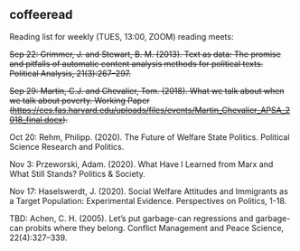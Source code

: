 ## coffeeread

Reading list for weekly (TUES, 13:00, ZOOM) reading meets:

~~Sep 22: Grimmer, J. and Stewart, B. M. (2013). Text as data: The promise and pitfalls of automatic content analysis methods for political texts. Political Analysis, 21(3):267–297.~~

~~Sep 29: Martin, C.J. and Chevalier, Tom. (2018). What we talk about when we talk about poverty. Working Paper (https://ces.fas.harvard.edu/uploads/files/events/Martin_Chevalier_APSA_2018_final.docx).~~

Oct 20: Rehm, Philipp. (2020). The Future of Welfare State Politics. Political Science Research and Politics.

Nov 3: Przeworski, Adam. (2020). What Have I Learned from Marx and What Still Stands? Politics & Society.

Nov 17: Haselswerdt, J. (2020). Social Welfare Attitudes and Immigrants as a Target Population: Experimental Evidence. Perspectives on Politics, 1-18.

TBD: Achen, C. H. (2005). Let’s put garbage-can regressions and garbage-can probits where they belong. Conflict Management and Peace Science, 22(4):327–339.
